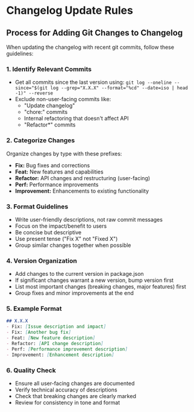 # Changelog Update Rules

## Process for Adding Git Changes to Changelog

When updating the changelog with recent git commits, follow these guidelines:

### 1. Identify Relevant Commits
- Get all commits since the last version using: `git log --oneline --since="$(git log --grep="X.X.X" --format="%cd" --date=iso | head -1)" --reverse`
- Exclude non-user-facing commits like:
  - "Update changelog"
  - "chore:" commits
  - Internal refactoring that doesn't affect API
  - "Refactor*" commits

### 2. Categorize Changes
Organize changes by type with these prefixes:
- **Fix:** Bug fixes and corrections
- **Feat:** New features and capabilities
- **Refactor:** API changes and restructuring (user-facing)
- **Perf:** Performance improvements
- **Improvement:** Enhancements to existing functionality

### 3. Format Guidelines
- Write user-friendly descriptions, not raw commit messages
- Focus on the impact/benefit to users
- Be concise but descriptive
- Use present tense ("Fix X" not "Fixed X")
- Group similar changes together when possible

### 4. Version Organization
- Add changes to the current version in package.json
- If significant changes warrant a new version, bump version first
- List most important changes (breaking changes, major features) first
- Group fixes and minor improvements at the end

### 5. Example Format
```markdown
## X.X.X
- Fix: [Issue description and impact]
- Fix: [Another bug fix]
- Feat: [New feature description]
- Refactor: [API change description]
- Perf: [Performance improvement description]
- Improvement: [Enhancement description]
```

### 6. Quality Check
- Ensure all user-facing changes are documented
- Verify technical accuracy of descriptions
- Check that breaking changes are clearly marked
- Review for consistency in tone and format